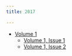 ```yaml
---
title: 2017

---
```


 * [Volume 1](1/)
   * [Volume 1, Issue 1](1/issue1)
   * [Volume 1, Issue 2](1/issue2)